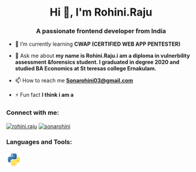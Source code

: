 <h1 align="center">Hi 👋, I'm Rohini.Raju</h1>
<h3 align="center">A passionate frontend developer from India</h3>

- 🌱 I’m currently learning **CWAP (CERTIFIED WEB APP PENTESTER)**

- 💬 Ask me about **my name is Rohini.Raju.i am a diploma in vulnerbility assessment &forensics student. I graduated in degree 2020 and studied BA Economics at St teresas college Ernakulam.**

- 📫 How to reach me **Sonarohini03@gmail.com**

- ⚡ Fun fact **I think i am a**

<h3 align="left">Connect with me:</h3>
<p align="left">
<a href="https://linkedin.com/in/rohini.raju" target="blank"><img align="center" src="https://raw.githubusercontent.com/rahuldkjain/github-profile-readme-generator/master/src/images/icons/Social/linked-in-alt.svg" alt="rohini.raju" height="30" width="40" /></a>
<a href="https://instagram.com/sonarohini" target="blank"><img align="center" src="https://raw.githubusercontent.com/rahuldkjain/github-profile-readme-generator/master/src/images/icons/Social/instagram.svg" alt="sonarohini" height="30" width="40" /></a>
</p>

<h3 align="left">Languages and Tools:</h3>
<p align="left"> <a href="https://www.python.org" target="_blank"> <img src="https://raw.githubusercontent.com/devicons/devicon/master/icons/python/python-original.svg" alt="python" width="40" height="40"/> </a> </p>
